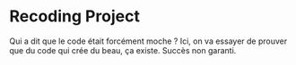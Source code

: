# Recoding Project
Qui a dit que le code était forcément moche ? Ici, on va essayer de prouver que du code qui crée du beau, ça existe.
Succès non garanti.
